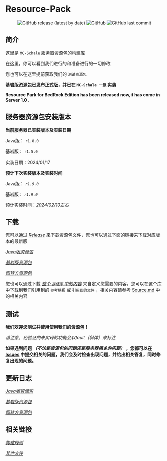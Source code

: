 # Resource-Pack

<div align="center">
 <img alt="GitHub release (latest by date)" src="https://img.shields.io/github/v/release/MC-Schale/Resource-pack?style=for-the-badge"> 
 <img alt="GitHub" src="https://img.shields.io/github/license/MC-Schale/Resource-pack?style=for-the-badge"> 
 <img alt="GitHub last commit" src="https://img.shields.io/github/last-commit/MC-Schale/Resource-pack?style=for-the-badge"> 
</div>

## 简介

这里是 `MC-Schale` 服务器资源包的构建库

在这里，你可以看到我们进行的和准备进行的一切修改

您也可以在这里提前获取我们的 `测试资源包`

**基岩版资源包已发布正式版，并已在 `MC-Schale 一服` 实装**

**Resource Park for BedRock Edition has been released now,it has come in Server 1.0 .**

## 服务器资源包安装版本

**当前服务器已实装版本及实装日期**

Java版： `r1.8.0`

基岩版： `r1.5.0`

实装日期：2024/01/17

**预计下次实装版本及实装时间**

Java版： *`r1.9.0`*

基岩版： *`r1.9.0`*

预计实装时间：*2024/02/10左右*

## 下载

您可以通过 *[Release](https://github.com/MC-Schale/Resource-pack/releases)* 来下载资源包文件，您也可以通过下面的链接来下载对应版本的最新版

*[Java版资源包](https://github.com/MC-Schale/Resource-pack/releases/download/JE_Server1_Release_1.8.0/MC-Schale.JE.r1.8.0.zip)*

*[基岩版资源包](https://github.com/MC-Schale/Resource-pack/releases/download/BE_Server1_Release_1.5.0/MC-Schale.BE.r1.5.0.mcpack)*

*[圆转方资源包](https://github.com/MC-Schale/Resource-pack/releases/download/JE_oto%E2%96%A1_Release_v1.3/For-Java-Edition_v1.3.zip)*

您也可以通过下载 *[整个 `存储库` 中的内容](https://codeload.github.com/MC-Schale/Resource-pack/zip/refs/heads/main)* 来自定义您需要的内容，您可以在这个库中下载到我们引用到的 `参考模板` 或 `引用到的文件` ，相关内容请参考  [Source.md](https://github.com/MC-Schale/Resource-pack/blob/main/Samples/Source.md) 中的相关内容

## 测试

**我们欢迎您测试并使用使用我们的资源包！**

*请注意，经验证的未实现的功能会以fault（斜体）来标注*

**如果遇到问题 *（不论是资源包的问题还是服务器相关的问题）* ，您都可以在 [Issues](https://github.com/MC-Schale/Resource-pack/issues) 中提交相关的问题，我们会及时检查出现问题，并给出相关答复，同时修复出现的问题。**

## 更新日志

*[Java版资源包](https://github.com/MC-Schale/Resource-pack/blob/main/Server1/ResourcePack(JavaEdition)/Changelog.md)*

*[基岩版资源包](https://github.com/MC-Schale/Resource-pack/blob/main/Server1/ResourcePack(BedrockEdition)/Changelog.md)*

*[圆转方资源包](https://github.com/MC-Schale/Resource-pack/blob/main/%E5%9C%86%E8%BD%AC%E6%96%B9%E6%8B%93%E5%B1%95%E5%8C%85%20For%20Java%20Edition/Changelog.md)*

## 相关链接

*[构建规则](https://github.com/MC-Schale/Resource-pack/blob/main/Rules.md)*

*[其他文件](https://github.com/MC-Schale/Resource-pack/blob/main/Others/Illustrate.md)*

